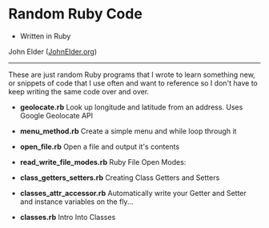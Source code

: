 Random Ruby Code
========================================================


- Written in Ruby


John Elder ([JohnElder.org](http://JohnElder.org))
  
--------------------------------------------------------

These are just random Ruby programs that I wrote to 
learn something new, or snippets of code that I 
use often and want to reference so I don't have to
keep writing the same code over and over.

- **geolocate.rb**   Look up longitude and latitude from an address. Uses Google Geolocate API

- **menu_method.rb**  Create a simple menu and while loop through it

- **open_file.rb**   Open a file and output it's contents

- **read_write_file_modes.rb** Ruby File Open Modes:

- **class_getters_setters.rb** Creating Class Getters and Setters

- **classes_attr_accessor.rb** Automatically write your Getter and Setter and instance variables on the fly...

- **classes.rb** Intro Into Classes
